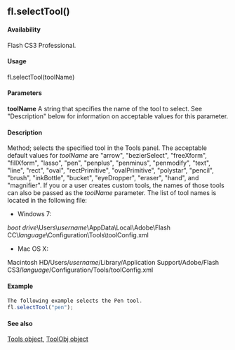 ## fl.selectTool()

#### Availability

Flash CS3 Professional.

#### Usage

fl.selectTool(toolName)

#### Parameters

**toolName** A string that specifies the name of the tool to select. See "Description" below for information on acceptable values for this parameter.

#### Description

Method; selects the specified tool in the Tools panel. The acceptable default values for *toolName* are "arrow", "bezierSelect", "freeXform", "fillXform", "lasso", "pen", "penplus", "penminus", "penmodify", "text", "line", "rect", "oval", "rectPrimitive", "ovalPrimitive", "polystar", "pencil", "brush", "inkBottle", "bucket", "eyeDropper", "eraser", "hand", and "magnifier".
If you or a user creates custom tools, the names of those tools can also be passed as the *toolName* parameter. The list of tool names is located in the following file:

-   Windows 7:

*boot drive*\\Users\\*username*\\AppData\\Local\\Adobe\\Flash CC\\*language*\\Configuration\\Tools\\toolConfig.xml

-   Mac OS X:

Macintosh HD/Users/*username*/Library/Application Support/Adobe/Flash CS3/*language*/Configuration/Tools/toolConfig.xml

#### Example

```javascript
The following example selects the Pen tool.
fl.selectTool("pen");

```
#### See also

[Tools object](#!AdobeDocs/developers-animatesdk-docs/master/Tools_object/tools_summary.md), [ToolObj object](#!AdobeDocs/developers-animatesdk-docs/master/ToolObj_object/toolObj_summary.md)
